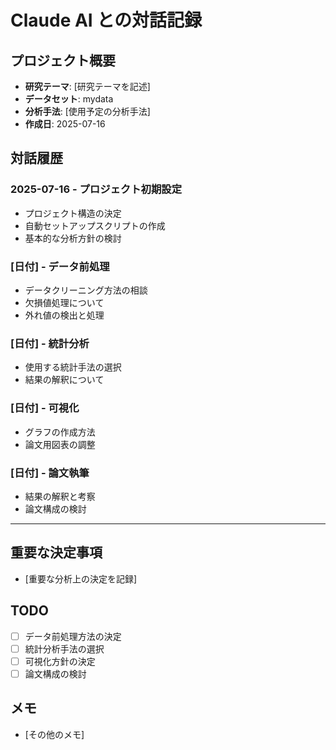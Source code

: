 # Claude AI との対話記録

## プロジェクト概要
- **研究テーマ**: [研究テーマを記述]
- **データセット**: mydata
- **分析手法**: [使用予定の分析手法]
- **作成日**: 2025-07-16

## 対話履歴

### 2025-07-16 - プロジェクト初期設定
- プロジェクト構造の決定
- 自動セットアップスクリプトの作成
- 基本的な分析方針の検討

### [日付] - データ前処理
- データクリーニング方法の相談
- 欠損値処理について
- 外れ値の検出と処理

### [日付] - 統計分析
- 使用する統計手法の選択
- 結果の解釈について

### [日付] - 可視化
- グラフの作成方法
- 論文用図表の調整

### [日付] - 論文執筆
- 結果の解釈と考察
- 論文構成の検討

---

## 重要な決定事項
- [重要な分析上の決定を記録]

## TODO
- [ ] データ前処理方法の決定
- [ ] 統計分析手法の選択
- [ ] 可視化方針の決定
- [ ] 論文構成の検討

## メモ
- [その他のメモ]
